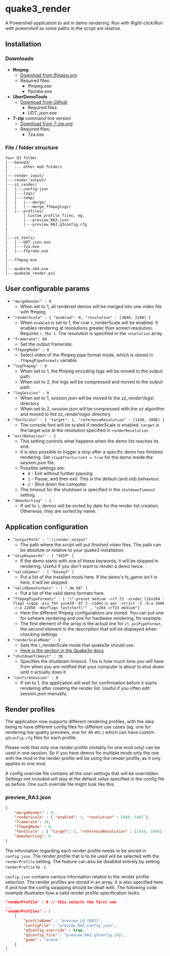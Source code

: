 # quake3_render

A Powershell application to aid in demo rendering. Run with *Right-click\Run with powershell* as some paths in the script are relative.

## Installation

### Downloads

- **ffmpeg**
  - [Download from *ffmpeg.org*](http://ffmpeg.org/download.html)
  - Required files:
    - ffmpeg.exe
    - ffprobe.exe
- **UberDemoTools**
  - [Download from *Github*](https://github.com/mightycow/uberdemotools)
    - Required files:
    - UDT_json.exe
- **7-zip** command line version
  - [Download from *7-zip.org*](https://7-zip.org/download.html)
  - Required files:
    - 7za.exe

### File / folder structure

```text
Your Q3 folder
|---baseq3/
|   ... other mod folders
|
|---render_input/
|---render_output/
|---zz_render/
|   |---config.json
|   |---logs/
|   |---temp/
|   |   |---merge/
|   |   |---merge_ffmpeglogs/
|   |---profiles/
|       | Custom profile files, eg.
|       |---preview_RA3.json
|       |---preview_RA3_q3config.cfg
|         ...
|
|---zz_tools/
|   |---UDT_json.exe
|   |---7za.exe
|   |---ffprobe.exe
|
|---ffmpeg.exe
|
|---quake3e.x64.exe
|---quake3e_render.ps1

```

## User configurable params

- `"mergeRender" : 0`
  - When set to 1, all rendered demos will be merged into one video file with ffmpeg.
- `"renderScale" : { "enabled": 0, "resolution" : [3840, 2160] }`
  - When `enabled` is set to 1, the cvar r_renderScale will be enabled. It enables rendering at resolutions greater than screen resolution. Requires `r_fbo 1`. The resolution is specified in the `resolution` array.
- `"framerate": 60`
  - Set the output framerate.
- `"ffmpegMode" : 0`
  - Select index of the ffmpeg pipe format mode, which is stored in `ffmpegPipeFormats` variable.
- `"logFFmpeg" : 0`
  - When set to 1, the ffmpeg encoding logs will be moved to the output path.
  - When set to 2, the logs will be compressed and moved to the output path.
- `"logSession" : 0`
  - When set to 1, *session.json* will be moved to the *zz_render\logs\\* directory
  - When set to 2, *session.json* will be compressed with the *xz* algorithm and moved to the *zz_render\logs\\* directory
- `"fontScale" : { "target": 1, "referenceResolution" : [1920, 1080] }`
  - The console font will be scaled if renderScale is enabled. `target` is the target size at the resolution specified in `renderResolution`.
- `"exitBehaviour" : 1`
  - This setting controls what happens when the demo list reaches its end.
  - It is also possible to trigger a stop after a specific demo has finished rendering. Set `stopAfterCurrent = true` for the demo inside the *session.json* file.
  - Possible settings are:
    - `0` - Exit without further pausing.
    - `1` - Pause, and then exit. This is the default (and old) behaviour.
    - `2` - Shut down the computer.
  - The timeout for the shutdown is specified in the `shutdownTimeout` setting.
- `"demoSorting" : 1`
  - If set to `1`, demos will be sorted by date for the render list creation. Otherwise, they are sorted by name.

## Application configuration

- `"outputPath" : ".\\render_output"`
  - The path where the script will put finished video files. The path can be absolute or relative to your quake3 installation.
- `"skipKeywords" : [ "SKIP" ]`
  - If the demo starts with one of these keywords, it will be skipped in rendering. Useful if you don't want to render a demo twice.
- `"validGames" : [ "baseq3" ]`
  - Put a list of the installed mods here. If the demo's fs_game isn't in here, it will be skipped.
- `"validDemoFormats" : [ ".dm_68" ]`
  - Put a list of the valid demo formats here.
- `"ffmpegPipeFormats" : [ "\"-preset medium -crf 23 -vcodec libx264 -flags +cgop -pix_fmt yuv420 -bf 2 -codec:a aac -strict -2 -b:a 160k -r:a 22050 -movflags faststart\"" , "x264 crf23 medium"]`
  - Here the different ffmpeg configurations are stored. You can put one for sofware rendering and one for hardware rendering, for example.
  - The first element of the array is the actual line for `cl_aviPipeFormat`, the second element is the description that will be displayed when checking settings.
- `"renderScaleMode" : 3`
  - Sets the r_renderScale mode that quake3e should use.
  - [Here is the section in the Quake3e docs](https://github.com/ec-/Quake3e/blob/master/docs/quake3e.htm#L218)
- `"shutdownTimeout" : 30`
  - Specifies the shutdown timeout. This is how much time you will have from when you are notified that your computer is about to shut down until it actually does it.
- `"confirmSession" : 0`
  - If set to 1, the application will wait for confirmation before it starts rendering after creating the render list. Useful if you often edit *session.json* manually.

## Render profiles

The application now supports different rendering profiles, with the idea being to have different config files for different use cases (eg. one for rendering low quality previews, one for 4k etc.) which can have custom `q3config.cfg` files for each profile.

Please note that only one render profile (notably for one mod only) can be used in one session. So if you have demos for multiple mods only the one with the mod in the render profile will be using the render profile, as it only applies to one mod.

A config override file contains all the *user* settings that will be overridden. Settings not included will stay at the default value specified in the config file as before. One such override file might look like this.

### preview_RA3.json

``` JSON
{
    "mergeRender" : 0,
    "renderScale" : { "enabled": 1, "resolution" : [960, 540] },
    "framerate": 30,
    "ffmpegMode" : 0,
    "fontScale" : { "target": 2, "referenceResolution" : [1920, 1080] },
    "demoSorting": 0
}
```

The information regarding each render profile needs to be stored in `config.json`. The render profile that is to be used will be selected with the `renderProfile` setting. The feature can also be disabled entirely by setting `renderProfile` to `-1`.

`config.json` contains various information related to the render profile selection. The render profiles are stored in an array. It is also specified here if and how the config swapping should be dealt with. The following code example illustrates how a valid render profile specification looks.

``` JSON
"renderProfile" : 0 // this selects the first one
...
"renderProfiles" : [
    { 
        "profileName" : "preview_LQ (RA3)",
        "configFile" : "preview_RA3_config.json",
        "q3config_override" : true,
        "q3config_file" : "preview_RA3_q3config.cfg",
        "game" : "arena"
    }
]
```
